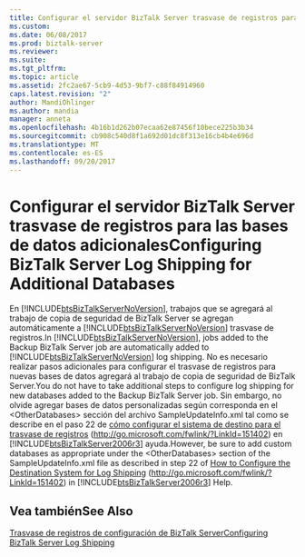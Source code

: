 ```yaml
---
title: Configurar el servidor BizTalk Server trasvase de registros para las bases de datos adicionales | Documentos de Microsoft
ms.custom: 
ms.date: 06/08/2017
ms.prod: biztalk-server
ms.reviewer: 
ms.suite: 
ms.tgt_pltfrm: 
ms.topic: article
ms.assetid: 2fc2ae67-5cb9-4d53-9bf7-c88f84914960
caps.latest.revision: "2"
author: MandiOhlinger
ms.author: mandia
manager: anneta
ms.openlocfilehash: 4b16b1d262b07ecaa62e87456f10bece225b3b34
ms.sourcegitcommit: cb908c540d8f1a692d01dc8f313e16cb4b4e696d
ms.translationtype: MT
ms.contentlocale: es-ES
ms.lasthandoff: 09/20/2017
---
```

# <a name="configuring-biztalk-server-log-shipping-for-additional-databases"></a><span data-ttu-id="bf06f-102">Configurar el servidor BizTalk Server trasvase de registros para las bases de datos adicionales</span><span class="sxs-lookup"><span data-stu-id="bf06f-102">Configuring BizTalk Server Log Shipping for Additional Databases</span></span>
<span data-ttu-id="bf06f-103">En [!INCLUDE[btsBizTalkServerNoVersion](../includes/btsbiztalkservernoversion-md.md)], trabajos que se agregará al trabajo de copia de seguridad de BizTalk Server se agregan automáticamente a [!INCLUDE[btsBizTalkServerNoVersion](../includes/btsbiztalkservernoversion-md.md)] trasvase de registros.</span><span class="sxs-lookup"><span data-stu-id="bf06f-103">In [!INCLUDE[btsBizTalkServerNoVersion](../includes/btsbiztalkservernoversion-md.md)], jobs added to the Backup BizTalk Server job are automatically added to [!INCLUDE[btsBizTalkServerNoVersion](../includes/btsbiztalkservernoversion-md.md)] log shipping.</span></span> <span data-ttu-id="bf06f-104">No es necesario realizar pasos adicionales para configurar el trasvase de registros para nuevas bases de datos agregará al trabajo de copia de seguridad de BizTalk Server.</span><span class="sxs-lookup"><span data-stu-id="bf06f-104">You do not have to take additional steps to configure log shipping for new databases added to the Backup BizTalk Server job.</span></span> <span data-ttu-id="bf06f-105">Sin embargo, no olvide agregar bases de datos personalizadas según corresponda en el \<OtherDatabases> sección del archivo SampleUpdateInfo.xml tal como se describe en el paso 22 de [cómo configurar el sistema de destino para el trasvase de registros](http://go.microsoft.com/fwlink/?LinkId=151402) (http://go.microsoft.com/fwlink/?LinkId=151402) en [!INCLUDE[btsBizTalkServer2006r3](../includes/btsbiztalkserver2006r3-md.md)] ayuda.</span><span class="sxs-lookup"><span data-stu-id="bf06f-105">However, be sure to add custom databases as appropriate under the \<OtherDatabases> section of the SampleUpdateInfo.xml file as described in step 22 of [How to Configure the Destination System for Log Shipping](http://go.microsoft.com/fwlink/?LinkId=151402) (http://go.microsoft.com/fwlink/?LinkId=151402) in [!INCLUDE[btsBizTalkServer2006r3](../includes/btsbiztalkserver2006r3-md.md)] Help.</span></span>  
  
## <a name="see-also"></a><span data-ttu-id="bf06f-106">Vea también</span><span class="sxs-lookup"><span data-stu-id="bf06f-106">See Also</span></span>  
 [<span data-ttu-id="bf06f-107">Trasvase de registros de configuración de BizTalk Server</span><span class="sxs-lookup"><span data-stu-id="bf06f-107">Configuring BizTalk Server Log Shipping</span></span>](../technical-guides/configuring-biztalk-server-log-shipping.md)